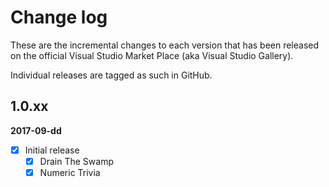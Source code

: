 # Change log

These are the incremental changes to each version that has been released on the official Visual Studio Market Place (aka Visual Studio Gallery).

Individual releases are tagged as such in GitHub.

## 1.0.xx
**2017-09-dd**
- [x] Initial release
  - [x] Drain The Swamp
  - [x] Numeric Trivia

<!--
 https://github.com/Microsoft/UnitTestBoilerplateGenerator/blob/master/src/CreateUnitTestBoilerplateDialog.xaml
 http://www.c-sharpcorner.com/UploadFile/mahakgupta/simple-data-binding-in-wpf/
 https://github.com/onlyutkarsh/XamlDialogInVSExtensionDemo
 https://stackoverflow.com/questions/17233651/wpf-data-binding-label-content
 https://msdn.microsoft.com/en-us/library/ff770546.aspx?f=255&MSPPError=-2147217396
-->
